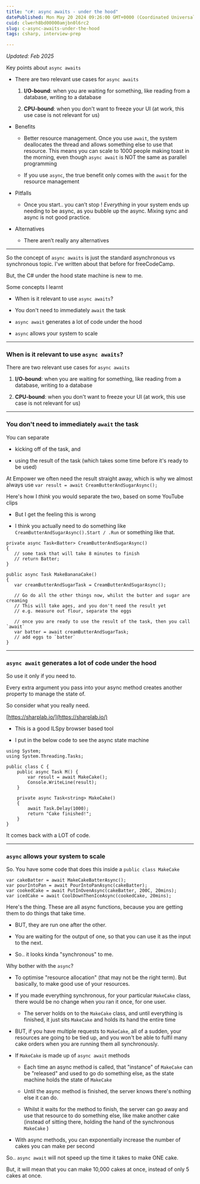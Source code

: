 ```yaml
---
title: "c#: async awaits - under the hood"
datePublished: Mon May 20 2024 09:26:00 GMT+0000 (Coordinated Universal Time)
cuid: clwerh8bd00000amjbn0l6rc2
slug: c-async-awaits-under-the-hood
tags: csharp, interview-prep

---
```


*Updated: Feb 2025*

Key points about `async awaits`

* There are two relevant use cases for `async awaits`
    
    1. **I/O-bound**: when you are waiting for something, like reading from a database, writing to a database
        
    2. **CPU-bound**: when you don't want to freeze your UI (at work, this use case is not relevant for us)
        
* Benefits
    
    * Better resource management. Once you use `await`, the system deallocates the thread and allows something else to use that resource. This means you can scale to 1000 people making toast in the morning, even though `async await` is NOT the same as parallel programming
        
    * If you use `async`, the true benefit only comes with the `await` for the resource management
        
* Pitfalls
    
    * Once you start.. you can’t stop ! *Everything* in your system ends up needing to be async, as you bubble up the async. Mixing sync and async is not good practice.
        
* Alternatives
    
    * There aren’t really any alternatives
        

---

So the concept of `async awaits` is just the standard asynchronous vs synchronous topic. I've written about that before for freeCodeCamp.

But, the C# under the hood state machine is new to me.

Some concepts I learnt

* When is it relevant to use `async awaits`?
    
* You don't need to immediately `await` the task
    
* `async await` generates a lot of code under the hood
    
* `async` allows your system to scale
    

---

### When is it relevant to use `async awaits`?

There are two relevant use cases for `async awaits`

1. **I/O-bound**: when you are waiting for something, like reading from a database, writing to a database
    
2. **CPU-bound**: when you don't want to freeze your UI (at work, this use case is not relevant for us)
    

---

### You don't need to immediately `await` the task

You can separate

* kicking off of the task, and
    
* using the result of the task (which takes some time before it's ready to be used)
    

At Empower we often need the result straight away, which is why we almost always use `var result = await CreamButterAndSugarAsync();`

Here's how I *think* you would separate the two, based on some YouTube clips

* But I get the feeling this is wrong
    
* I think you actually need to do something like `CreamButterAndSugarAsync().Start / .Run` or something like that.
    

```plaintext
private async Task<Batter> CreamButterAndSugarAsync()
{
   // some task that will take 8 minutes to finish
   // return Batter;
}

public async Task MakeBananaCake()
{
   var creamButterAndSugarTask = CreamButterAndSugarAsync();

   // Go do all the other things now, whilst the butter and sugar are creaming
   // This will take ages, and you don't need the result yet
   // e.g. measure out flour, separate the eggs
   
   // once you are ready to use the result of the task, then you call `await`
   var batter = await creamButterAndSugarTask;
   // add eggs to `batter`
}
```

---

### `async await` generates a lot of code under the hood

So use it only if you need to.

Every extra argument you pass into your async method creates another property to manage the state of.

So consider what you really need.

[https://sharplab.io/](https://sharplab.io/)

* This is a good ILSpy browser based tool
    
* I put in the below code to see the async state machine
    

```plaintext
using System;
using System.Threading.Tasks;

public class C {
    public async Task M() {        
        var result = await MakeCake();
        Console.WriteLine(result);
    }
    
    private async Task<string> MakeCake()
    {
        await Task.Delay(1000);
        return "Cake finished!";
    }
}
```

It comes back with a LOT of code.

---

### `async` allows your system to scale

So. You have some code that does this inside a `public class MakeCake`

```plaintext
var cakeBatter = await MakeCakeBatterAsync();
var pourIntoPan = await PourIntoPanAsync(cakeBatter);
var cookedCake = await PutInOvenAsync(cakeBatter, 200C, 20mins);
var icedCake = await CoolDownThenIceAsync(cookedCake, 20mins);
```

Here's the thing. These are all async functions, because you are getting them to do things that take time.

* BUT, they are run one after the other.
    
* You are waiting for the output of one, so that you can use it as the input to the next.
    
* So.. it looks kinda "synchronous" to me.
    

Why bother with the `async`?

* To optimise "resource allocation" (that may not be the right term). But basically, to make good use of your resources.
    
* If you made everything synchronous, for your particular `MakeCake` class, there would be no change when you ran it once, for one user.
    
    * The server holds on to the `MakeCake` class, and until everything is finished, it just sits `MakeCake` and holds its hand the entire time
        
* BUT, if you have multiple requests to `MakeCake`, all of a sudden, your resources are going to be tied up, and you won't be able to fulfil many cake orders when you are running them all synchronously.
    
* If `MakeCake` is made up of `async await` methods
    
    * Each time an async method is called, that "instance" of `MakeCake` can be "released" and used to go do something else, as the state machine holds the state of `MakeCake`
        
    * Until the async method is finished, the server knows there's nothing else it can do.
        
    * Whilst it waits for the method to finish, the server can go away and use that resource to do something else, like make another cake (instead of sitting there, holding the hand of the synchronous `MakeCake` )
        
* With async methods, you can exponentially increase the number of cakes you can make per second
    

So.. `async await` will not speed up the time it takes to make ONE cake.

But, it will mean that you can make 10,000 cakes at once, instead of only 5 cakes at once.